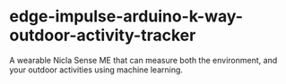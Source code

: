 # edge-impulse-arduino-k-way-outdoor-activity-tracker
A wearable Nicla Sense ME that can measure both the environment, and your outdoor activities using machine learning.
